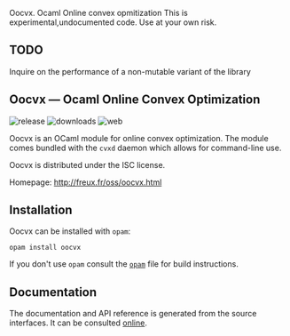 Oocvx.  Ocaml Online convex opmitization 
This is experimental,undocumented code. Use at your own risk.

TODO
----
Inquire on the performance of a non-mutable variant of the library 

Oocvx — Ocaml Online Convex Optimization
-------------------------------------------------------------------------------

![release](https://img.shields.io/github/release/freuk/oocvx.svg)
![downloads](https://img.shields.io/github/downloads/freuk/oocvx/latest/total.svg)
![web](https://img.shields.io/website-up-down-green-red/http/freux.fr.svg)

Oocvx is an OCaml module for online convex optimization. 
The module comes bundled with the `cvxd` daemon which allows for command-line use.

Oocvx is distributed under the ISC license.

Homepage: http://freux.fr/oss/oocvx.html

## Installation

Oocvx can be installed with `opam`:

    opam install oocvx

If you don't use `opam` consult the [`opam`](opam) file for build
instructions.

## Documentation

The documentation and API reference is generated from the source
interfaces. It can be consulted [online](https://freuk.github.io/oocvx/api.docdir/index.html).
